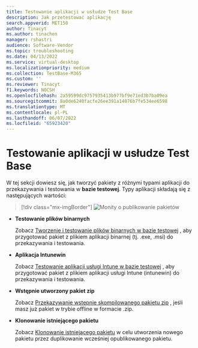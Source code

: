 ```yaml
---
title: Testowanie aplikacji w usłudze Test Base
description: Jak przetestować aplikację
search.appverid: MET150
author: Tinacyt
ms.author: tinachen
manager: rshastri
audience: Software-Vendor
ms.topic: troubleshooting
ms.date: 04/13/2022
ms.service: virtual-desktop
ms.localizationpriority: medium
ms.collection: TestBase-M365
ms.custom: ''
ms.reviewer: Tinacyt
f1.keywords: NOCSH
ms.openlocfilehash: 2a59599dc9757935413b977bf9e71ed3b7ba09ea
ms.sourcegitcommit: 8a0de6240facfe26ee391a14076b7fe534ee6598
ms.translationtype: MT
ms.contentlocale: pl-PL
ms.lasthandoff: 06/07/2022
ms.locfileid: "65923420"
---
```

# <a name="test-your-application-on-test-base"></a>Testowanie aplikacji w usłudze Test Base

W tej sekcji dowiesz się, jak tworzyć pakiety z różnymi typami aplikacji do przekazywania i testowania w **bazie testowej**. Typy aplikacji składają się z następujących wartości:

   > [!div class="mx-imgBorder"]
   > ![Monity o publikowanie pakietów](Media/testoverview01.png)

   - **Testowanie plików binarnych**

      Zobacz [Tworzenie i testowanie plików binarnych w bazie testowej](testapplication.md) , aby przygotować pakiet z plikiem aplikacji binarnej (tj. .exe, .msi) do przekazywania i testowania.

   - **Aplikacja Intunewin**

      Zobacz [Testowanie aplikacji usługi Intune w bazie testowej](testintuneapplication.md) , aby przygotować pakiet z plikiem aplikacji usługi Intune (intunewin) do przekazywania i testowania.

   - **Wstępnie utworzony pakiet zip**

      Zobacz [Przekazywanie wstępnie skompilowanego pakietu zip](uploadapplication.md) , jeśli masz już pakiet w trybie offline w formacie .zip.

   - **Klonowanie istniejącego pakietu**

      Zobacz [Klonowanie istniejącego pakietu](clonepackage.md) w celu utworzenia nowego pakietu przez duplikowanie wcześniej opublikowanego pakietu.



